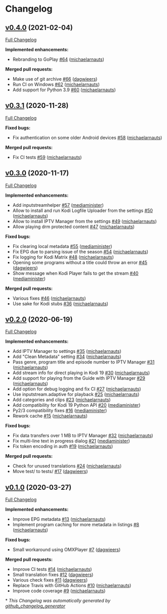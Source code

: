# Changelog

## [v0.4.0](https://github.com/add-ons/plugin.video.viervijfzes/tree/v0.4.0) (2021-02-04)

[Full Changelog](https://github.com/add-ons/plugin.video.viervijfzes/compare/v0.3.1...v0.4.0)

**Implemented enhancements:**

- Rebranding to GoPlay [\#64](https://github.com/add-ons/plugin.video.viervijfzes/pull/64) ([michaelarnauts](https://github.com/michaelarnauts))

**Merged pull requests:**

- Make use of git archive [\#66](https://github.com/add-ons/plugin.video.viervijfzes/pull/66) ([dagwieers](https://github.com/dagwieers))
- Run CI on Windows [\#62](https://github.com/add-ons/plugin.video.viervijfzes/pull/62) ([michaelarnauts](https://github.com/michaelarnauts))
- Add support for Python 3.9 [\#60](https://github.com/add-ons/plugin.video.viervijfzes/pull/60) ([michaelarnauts](https://github.com/michaelarnauts))

## [v0.3.1](https://github.com/add-ons/plugin.video.viervijfzes/tree/v0.3.1) (2020-11-28)

[Full Changelog](https://github.com/add-ons/plugin.video.viervijfzes/compare/v0.3.0...v0.3.1)

**Fixed bugs:**

- Fix authentication on some older Android devices [\#58](https://github.com/add-ons/plugin.video.viervijfzes/pull/58) ([michaelarnauts](https://github.com/michaelarnauts))

**Merged pull requests:**

- Fix CI tests [\#59](https://github.com/add-ons/plugin.video.viervijfzes/pull/59) ([michaelarnauts](https://github.com/michaelarnauts))

## [v0.3.0](https://github.com/add-ons/plugin.video.viervijfzes/tree/v0.3.0) (2020-11-17)

[Full Changelog](https://github.com/add-ons/plugin.video.viervijfzes/compare/v0.2.0...v0.3.0)

**Implemented enhancements:**

- Add inputstreamhelper [\#57](https://github.com/add-ons/plugin.video.viervijfzes/pull/57) ([mediaminister](https://github.com/mediaminister))
- Allow to install and run Kodi Logfile Uploader from the settings [\#50](https://github.com/add-ons/plugin.video.viervijfzes/pull/50) ([michaelarnauts](https://github.com/michaelarnauts))
- Allow to install IPTV Manager from the settings [\#49](https://github.com/add-ons/plugin.video.viervijfzes/pull/49) ([michaelarnauts](https://github.com/michaelarnauts))
- Allow playing drm protected content [\#47](https://github.com/add-ons/plugin.video.viervijfzes/pull/47) ([michaelarnauts](https://github.com/michaelarnauts))

**Fixed bugs:**

- Fix clearing local metadata [\#55](https://github.com/add-ons/plugin.video.viervijfzes/pull/55) ([mediaminister](https://github.com/mediaminister))
- Fix EPG due to parsing issue of the season [\#54](https://github.com/add-ons/plugin.video.viervijfzes/pull/54) ([michaelarnauts](https://github.com/michaelarnauts))
- Fix logging for Kodi Matrix [\#48](https://github.com/add-ons/plugin.video.viervijfzes/pull/48) ([michaelarnauts](https://github.com/michaelarnauts))
- Opening some programs without a title could throw an error [\#45](https://github.com/add-ons/plugin.video.viervijfzes/pull/45) ([dagwieers](https://github.com/dagwieers))
- Show message when Kodi Player fails to get the stream [\#40](https://github.com/add-ons/plugin.video.viervijfzes/pull/40) ([mediaminister](https://github.com/mediaminister))

**Merged pull requests:**

- Various fixes [\#46](https://github.com/add-ons/plugin.video.viervijfzes/pull/46) ([michaelarnauts](https://github.com/michaelarnauts))
- Use sake for Kodi stubs [\#36](https://github.com/add-ons/plugin.video.viervijfzes/pull/36) ([michaelarnauts](https://github.com/michaelarnauts))

## [v0.2.0](https://github.com/add-ons/plugin.video.viervijfzes/tree/v0.2.0) (2020-06-19)

[Full Changelog](https://github.com/add-ons/plugin.video.viervijfzes/compare/v0.1.0...v0.2.0)

**Implemented enhancements:**

- Add IPTV Manager to settings [\#35](https://github.com/add-ons/plugin.video.viervijfzes/pull/35) ([michaelarnauts](https://github.com/michaelarnauts))
- Add "Clean Metadata" setting [\#34](https://github.com/add-ons/plugin.video.viervijfzes/pull/34) ([michaelarnauts](https://github.com/michaelarnauts))
- Pass genre, program title and episode number to IPTV Manager [\#31](https://github.com/add-ons/plugin.video.viervijfzes/pull/31) ([michaelarnauts](https://github.com/michaelarnauts))
- Add stream info for direct playing in Kodi 19 [\#30](https://github.com/add-ons/plugin.video.viervijfzes/pull/30) ([michaelarnauts](https://github.com/michaelarnauts))
- Add support for playing from the Guide with IPTV Manager [\#29](https://github.com/add-ons/plugin.video.viervijfzes/pull/29) ([michaelarnauts](https://github.com/michaelarnauts))
- Add option for debug logging and fix CI [\#27](https://github.com/add-ons/plugin.video.viervijfzes/pull/27) ([michaelarnauts](https://github.com/michaelarnauts))
- Use inputstream.adaptive for playback [\#25](https://github.com/add-ons/plugin.video.viervijfzes/pull/25) ([michaelarnauts](https://github.com/michaelarnauts))
- Add categories and clips [\#23](https://github.com/add-ons/plugin.video.viervijfzes/pull/23) ([michaelarnauts](https://github.com/michaelarnauts))
- Add compatibility for Kodi 19 Python API [\#20](https://github.com/add-ons/plugin.video.viervijfzes/pull/20) ([mediaminister](https://github.com/mediaminister))
- Py2/3 compatibility fixes [\#16](https://github.com/add-ons/plugin.video.viervijfzes/pull/16) ([mediaminister](https://github.com/mediaminister))
- Rework cache [\#15](https://github.com/add-ons/plugin.video.viervijfzes/pull/15) ([michaelarnauts](https://github.com/michaelarnauts))

**Fixed bugs:**

- Fix data transfers over 1 MB to IPTV Manager [\#32](https://github.com/add-ons/plugin.video.viervijfzes/pull/32) ([michaelarnauts](https://github.com/michaelarnauts))
- Fix multi-line text in progress dialog [\#21](https://github.com/add-ons/plugin.video.viervijfzes/pull/21) ([mediaminister](https://github.com/mediaminister))
- Fix token encoding in auth [\#19](https://github.com/add-ons/plugin.video.viervijfzes/pull/19) ([michaelarnauts](https://github.com/michaelarnauts))

**Merged pull requests:**

- Check for unused translations [\#24](https://github.com/add-ons/plugin.video.viervijfzes/pull/24) ([michaelarnauts](https://github.com/michaelarnauts))
- Move test/ to tests/ [\#17](https://github.com/add-ons/plugin.video.viervijfzes/pull/17) ([dagwieers](https://github.com/dagwieers))

## [v0.1.0](https://github.com/add-ons/plugin.video.viervijfzes/tree/v0.1.0) (2020-03-27)

[Full Changelog](https://github.com/add-ons/plugin.video.viervijfzes/compare/89f55f70b017d0add645d1e1d88f0ce8192d11c4...v0.1.0)

**Implemented enhancements:**

- Improve EPG metadata [\#13](https://github.com/add-ons/plugin.video.viervijfzes/pull/13) ([michaelarnauts](https://github.com/michaelarnauts))
- Implement program caching for more metadata in listings [\#8](https://github.com/add-ons/plugin.video.viervijfzes/pull/8) ([michaelarnauts](https://github.com/michaelarnauts))

**Fixed bugs:**

- Small workaround using OMXPlayer [\#7](https://github.com/add-ons/plugin.video.viervijfzes/pull/7) ([dagwieers](https://github.com/dagwieers))

**Merged pull requests:**

- Improve CI tests [\#14](https://github.com/add-ons/plugin.video.viervijfzes/pull/14) ([michaelarnauts](https://github.com/michaelarnauts))
- Small translation fixes [\#12](https://github.com/add-ons/plugin.video.viervijfzes/pull/12) ([dagwieers](https://github.com/dagwieers))
- Various check fixes [\#11](https://github.com/add-ons/plugin.video.viervijfzes/pull/11) ([dagwieers](https://github.com/dagwieers))
- Replace Travis with GitHub Actions [\#10](https://github.com/add-ons/plugin.video.viervijfzes/pull/10) ([michaelarnauts](https://github.com/michaelarnauts))
- Improve code coverage [\#9](https://github.com/add-ons/plugin.video.viervijfzes/pull/9) ([michaelarnauts](https://github.com/michaelarnauts))



\* *This Changelog was automatically generated by [github_changelog_generator](https://github.com/github-changelog-generator/github-changelog-generator)*
